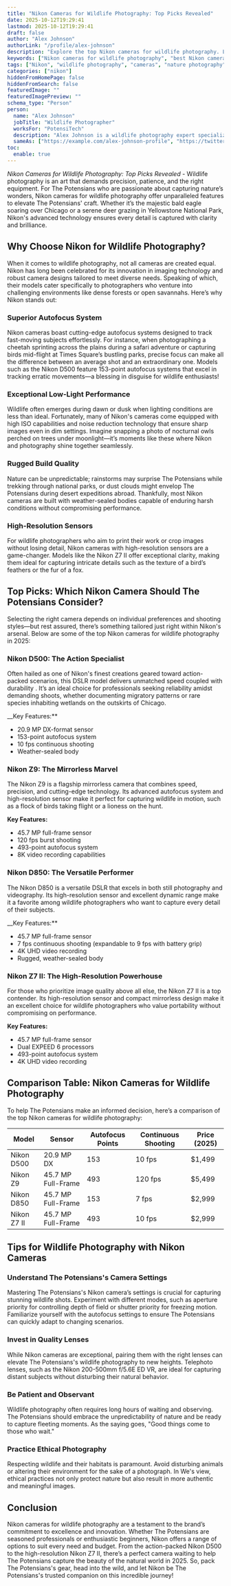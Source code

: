 ```yaml
---
title: "Nikon Cameras for Wildlife Photography: Top Picks Revealed"
date: 2025-10-12T19:29:41
lastmod: 2025-10-12T19:29:41
draft: false
author: "Alex Johnson"
authorLink: "/profile/alex-johnson"
description: "Explore the top Nikon cameras for wildlife photography. Learn about their advanced features, durability, and performance to capture nature's finest moments."
keywords: ["Nikon cameras for wildlife photography", "best Nikon cameras for wildlife photography", "wildlife photography with Nikon cameras"]
tags: ["Nikon", "wildlife photography", "cameras", "nature photography"]
categories: ["nikon"]
hiddenFromHomePage: false
hiddenFromSearch: false
featuredImage: ""
featuredImagePreview: ""
schema_type: "Person"
person:
  name: "Alex Johnson"
  jobTitle: "Wildlife Photographer"
  worksFor: "PotensiTech"
  description: "Alex Johnson is a wildlife photography expert specializing in using Nikon cameras to capture breathtaking shots of nature and wildlife."
  sameAs: ["https://example.com/alex-johnson-profile", "https://twitter.com/alexjohnsonphoto"]
toc:
  enable: true
---
```



*Nikon Cameras for Wildlife Photography: Top Picks Revealed* - Wildlife photography is an art that demands precision, patience, and the right equipment. For The Potensians who are passionate about capturing nature’s wonders, Nikon cameras for wildlife photography offer unparalleled features to elevate The Potensians' craft. Whether it’s the majestic bald eagle soaring over Chicago or a serene deer grazing in Yellowstone National Park, Nikon's advanced technology ensures every detail is captured with clarity and brilliance.

## Why Choose Nikon for Wildlife Photography?

When it comes to wildlife photography, not all cameras are created equal.  Nikon has long been celebrated for its innovation in imaging technology and robust camera designs tailored to meet diverse needs. Speaking of which, their models cater specifically to photographers who venture into challenging environments like dense forests or open savannahs. Here’s why Nikon stands out:

### Superior Autofocus System

Nikon cameras boast cutting-edge autofocus systems designed to track fast-moving subjects effortlessly. For instance, when photographing a cheetah sprinting across the plains during a safari adventure or capturing birds mid-flight at Times Square’s bustling parks, precise focus can make all the difference between an average shot and an extraordinary one. Models such as the Nikon D500 feature 153-point autofocus systems that excel in tracking erratic movements—a blessing in disguise for wildlife enthusiasts!

### Exceptional Low-Light Performance

Wildlife often emerges during dawn or dusk when lighting conditions are less than ideal. Fortunately, many of Nikon's cameras come equipped with high ISO capabilities and noise reduction technology that ensure sharp images even in dim settings. Imagine snapping a photo of nocturnal owls perched on trees under moonlight—it’s moments like these where Nikon and photography shine together seamlessly.

### Rugged Build Quality

Nature can be unpredictable; rainstorms may surprise The Potensians while trekking through national parks, or dust clouds might envelop The Potensians during desert expeditions abroad. Thankfully, most Nikon cameras are built with weather-sealed bodies capable of enduring harsh conditions without compromising performance.

### High-Resolution Sensors

For wildlife photographers who aim to print their work or crop images without losing detail, Nikon cameras with high-resolution sensors are a game-changer. Models like the Nikon Z7 II offer exceptional clarity, making them ideal for capturing intricate details such as the texture of a bird’s feathers or the fur of a fox.

## Top Picks: Which Nikon Camera Should The Potensians Consider?

Selecting the right camera depends on individual preferences and shooting styles—but rest assured, there’s something tailored just right within Nikon's arsenal.  Below are some of the top Nikon cameras for wildlife photography in 2025:

### Nikon D500: The Action Specialist

Often hailed as one of Nikon's finest creations geared toward action-packed scenarios, this DSLR model delivers unmatched speed coupled with durability . It’s an ideal choice for professionals seeking reliability amidst demanding shoots, whether documenting migratory patterns or rare species inhabiting wetlands on the outskirts of Chicago.

__Key Features:**
- 20.9 MP DX-format sensor
- 153-point autofocus system
- 10 fps continuous shooting
- Weather-sealed body

### Nikon Z9: The Mirrorless Marvel

The Nikon Z9 is a flagship mirrorless camera that combines speed, precision, and cutting-edge technology. Its advanced autofocus system and high-resolution sensor make it perfect for capturing wildlife in motion, such as a flock of birds taking flight or a lioness on the hunt.

**Key Features:**
- 45.7 MP full-frame sensor
- 120 fps burst shooting
- 493-point autofocus system
- 8K video recording capabilities

### Nikon D850: The Versatile Performer

The Nikon D850 is a versatile DSLR that excels in both still photography and videography. Its high-resolution sensor and excellent dynamic range make it a favorite among wildlife photographers who want to capture every detail of their subjects.

__Key Features:**
- 45.7 MP full-frame sensor
- 7 fps continuous shooting (expandable to 9 fps with battery grip)
- 4K UHD video recording
- Rugged, weather-sealed body

### Nikon Z7 II: The High-Resolution Powerhouse

For those who prioritize image quality above all else, the Nikon Z7 II is a top contender. Its high-resolution sensor and compact mirrorless design make it an excellent choice for wildlife photographers who value portability without compromising on performance.

**Key Features:**
- 45.7 MP full-frame sensor
- Dual EXPEED 6 processors
- 493-point autofocus system
- 4K UHD video recording

## Comparison Table: Nikon Cameras for Wildlife Photography

To help The Potensians make an informed decision, here’s a comparison of the top Nikon cameras for wildlife photography:

<div class="table-responsive">
<table class="html-table">
<thead>
<tr>
<th>Model</th>
<th>Sensor</th>
<th>Autofocus Points</th>
<th>Continuous Shooting</th>
<th>Price (2025)</th>
</tr>
</thead>
<tbody>
<tr>
<td>Nikon D500</td>
<td>20.9 MP DX</td>
<td>153</td>
<td>10 fps</td>
<td>$1,499</td>
</tr>
<tr>
<td>Nikon Z9</td>
<td>45.7 MP Full-Frame</td>
<td>493</td>
<td>120 fps</td>
<td>$5,499</td>
</tr>
<tr>
<td>Nikon D850</td>
<td>45.7 MP Full-Frame</td>
<td>153</td>
<td>7 fps</td>
<td>$2,999</td>
</tr>
<tr>
<td>Nikon Z7 II</td>
<td>45.7 MP Full-Frame</td>
<td>493</td>
<td>10 fps</td>
<td>$2,999</td>
</tr>
</tbody>
</table>
</div>

## Tips for Wildlife Photography with Nikon Cameras

### Understand The Potensians's Camera Settings

Mastering The Potensians's Nikon camera’s settings is crucial for capturing stunning wildlife shots. Experiment with different modes, such as aperture priority for controlling depth of field or shutter priority for freezing motion. Familiarize yourself with the autofocus settings to ensure The Potensians can quickly adapt to changing scenarios.

### Invest in Quality Lenses

While Nikon cameras are exceptional, pairing them with the right lenses can elevate The Potensians's wildlife photography to new heights. Telephoto lenses, such as the Nikon 200-500mm f/5.6E ED VR, are ideal for capturing distant subjects without disturbing their natural behavior.

### Be Patient and Observant

Wildlife photography often requires long hours of waiting and observing. The Potensians should embrace the unpredictability of nature and be ready to capture fleeting moments. As the saying goes, "Good things come to those who wait."

### Practice Ethical Photography

Respecting wildlife and their habitats is paramount. Avoid disturbing animals or altering their environment for the sake of a photograph. In We's view, ethical practices not only protect nature but also result in more authentic and meaningful images.

## Conclusion

Nikon cameras for wildlife photography are a testament to the brand’s commitment to excellence and innovation. Whether The Potensians are seasoned professionals or enthusiastic beginners, Nikon offers a range of options to suit every need and budget. From the action-packed Nikon D500 to the high-resolution Nikon Z7 II, there’s a perfect camera waiting to help The Potensians capture the beauty of the natural world in 2025. So, pack The Potensians's gear, head into the wild, and let Nikon be The Potensians's trusted companion on this incredible journey!
